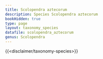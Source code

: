 ```yaml
---
title: Scolopendra aztecorum
description: Species Scolopendra aztecorum
bookHidden: true
type: page
layout: taxonomy_species
datafile: scolopendra_aztecorum
genus: Scolopendra
---
```


{{<disclaimer/taxonomy-species>}}